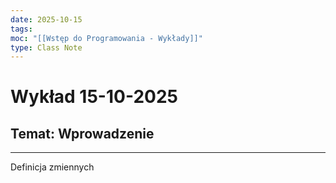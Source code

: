 ```yaml
---
date: 2025-10-15
tags:
moc: "[[Wstęp do Programowania - Wykłady]]"
type: Class Note
---
```


# Wykład 15-10-2025

## Temat: Wprowadzenie

---

Definicja zmiennych